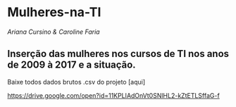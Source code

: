 # Mulheres-na-TI
*Ariana Cursino & Caroline Faria*


## Inserção das mulheres nos cursos de TI nos anos de 2009 à 2017 e a situação.



Baixe todos dados brutos .csv do projeto [aqui]

https://drive.google.com/open?id=11KPLIAdOnVt0SNlHL2-kZtETLSffaG-f
